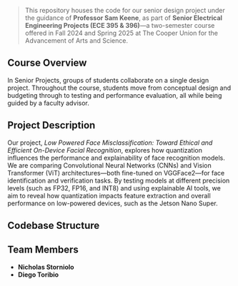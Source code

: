 > This repository houses the code for our senior design project under the guidance of **Professor Sam Keene**, as part of **Senior Electrical Engineering Projects (ECE 395 & 396)**—a two-semester course offered in Fall 2024 and Spring 2025 at The Cooper Union for the Advancement of Arts and Science.

## Course Overview

In Senior Projects, groups of students collaborate on a single design project. Throughout the course, students move from conceptual design and budgeting through to testing and performance evaluation, all while being guided by a faculty advisor.

## Project Description

Our project, *Low Powered Face Misclassification: Toward Ethical and Efficient On-Device Facial Recognition*, explores how quantization influences the performance and explainability of face recognition models. We are comparing Convolutional Neural Networks (CNNs) and Vision Transformer (ViT) architectures—both fine-tuned on VGGFace2—for face identification and verification tasks. By testing models at different precision levels (such as FP32, FP16, and INT8) and using explainable AI tools, we aim to reveal how quantization impacts feature extraction and overall performance on low-powered devices, such as the Jetson Nano Super.

## Codebase Structure


## Team Members

- **Nicholas Storniolo**
- **Diego Toribio**
